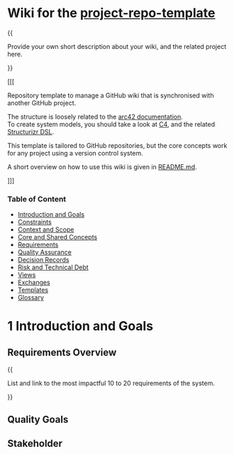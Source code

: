# Wiki for the [project-repo-template](https://github.com/mhatzl/project-repo-template)

{{
  
Provide your own short description about your wiki, and the related project here.

}}

[[[

Repository template to manage a GitHub wiki that is synchronised with another GitHub project.

The structure is loosely related to the [arc42 documentation](https://docs.arc42.org/home/).\
To create system models, you should take a look at [C4](https://c4model.com/), and the related [Structurizr DSL](https://structurizr.com/).

This template is tailored to GitHub repositories, but the core concepts work for any project using a version control system.

A short overview on how to use this wiki is given in [README.md](README.md).

]]]

### Table of Content

- [Introduction and Goals](#1-introduction-and-goals)
- [Constraints](2-Constraints.md)
- [Context and Scope](3-Context-and-Scope.md)
- [Core and Shared Concepts](4-Core-and-Shared-Concepts.md)
- [Requirements](5-Requirements/5-Requirements.md)
- [Quality Assurance](6-Quality-Assurance.md)
- [Decision Records](7-Decision-Records/7-Decision-Records.md)
- [Risk and Technical Debt](8-Risk-and-Technical-Debt.md)
- [Views](9-Views/9-Views.md)
- [Exchanges](10-Exchanges/10-Exchanges.md)
- [Templates](11-Templates/11-Templates.md)
- [Glossary](12-Glossary.md)

# 1 Introduction and Goals



## Requirements Overview

{{
  
List and link to the most impactful 10 to 20 requirements of the system.

}}

## Quality Goals



## Stakeholder

